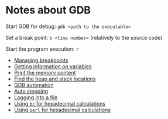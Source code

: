 # Notes about GDB

Start GDB for debug: `gdb <path to the executable>`

Set a break point: `b <line number>` (relatively to the source code)

Start the program execution: `r`

* [Managing breakpoints](doc/breakpoints.md)
* [Getting information on variables](doc/information-on-variables.md)
* [Print the memory content](doc/memory.md)
* [Find the heap and stack locations](doc/proc.md)
* [GDB automation](doc/automation.md)
* [Auto stepping](doc/auto-stepping.md)
* [Logging into a file](doc/logging.md)
* [Using `bc` for hexadecimal calculations](doc/bc.md)
* [Using `perl` for hexadecimal calculations](doc/perl-hex.md)

